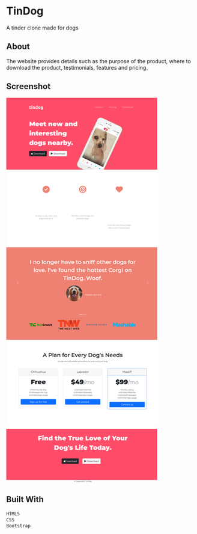 # TinDog
A tinder clone made for dogs

## About
The website provides details such as the purpose of the product, where to download the product, testimonials, features and pricing.

## Screenshot

![Alt text](https://github.com/artmedia1/TinDog/blob/main/images/tindog.png?raw=true "Optional title")


## Built With

    HTML5
    CSS
    Bootstrap
